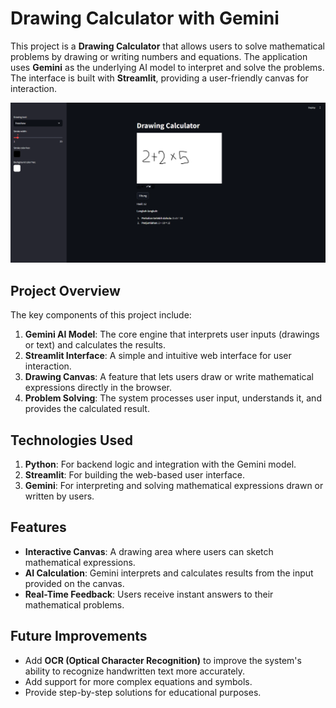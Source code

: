 # Drawing Calculator with Gemini

This project is a **Drawing Calculator** that allows users to solve mathematical problems by drawing or writing numbers and equations. The application uses **Gemini** as the underlying AI model to interpret and solve the problems. The interface is built with **Streamlit**, providing a user-friendly canvas for interaction.

![Drawing Calculator Interface](image.png)

## Project Overview

The key components of this project include:
1. **Gemini AI Model**: The core engine that interprets user inputs (drawings or text) and calculates the results.
2. **Streamlit Interface**: A simple and intuitive web interface for user interaction.
3. **Drawing Canvas**: A feature that lets users draw or write mathematical expressions directly in the browser.
4. **Problem Solving**: The system processes user input, understands it, and provides the calculated result.

## Technologies Used
1. **Python**: For backend logic and integration with the Gemini model.
2. **Streamlit**: For building the web-based user interface.
3. **Gemini**: For interpreting and solving mathematical expressions drawn or written by users.

## Features
- **Interactive Canvas**: A drawing area where users can sketch mathematical expressions.
- **AI Calculation**: Gemini interprets and calculates results from the input provided on the canvas.
- **Real-Time Feedback**: Users receive instant answers to their mathematical problems.

## Future Improvements
- Add **OCR (Optical Character Recognition)** to improve the system's ability to recognize handwritten text more accurately.
- Add support for more complex equations and symbols.
- Provide step-by-step solutions for educational purposes.

